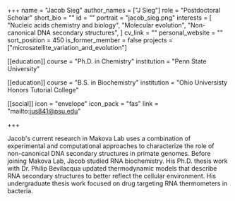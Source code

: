 +++
name = "Jacob Sieg"
author_names = ["J Sieg"]
role = "Postdoctoral Scholar"
short_bio = ""
id = ""
portrait = "jacob_sieg.png"
interests = [
  "Nucleic acids chemistry and biology",
  "Molecular evolution",
  "Non-canonical DNA secondary structures",
]
cv_link = ""
personal_website = ""
sort_position = 450
is_former_member = false
projects = ["microsatellite_variation_and_evolution"]

[[education]]
  course = "Ph.D. in Chemistry"
  institution = "Penn State University"

[[education]]
  course = "B.S. in Biochemistry"
  institution = "Ohio Universisty Honors Tutorial College"

[[social]]
    icon = "envelope"
    icon_pack = "fas"
    link = "mailto:jus841@psu.edu"


+++

Jacob's current research in Makova Lab uses a combination of experimental and computational approaches to characterize the role of non-canonical DNA secondary structures in primate genomes. Before joining Makova Lab, Jacob studied RNA biochemistry. His Ph.D. thesis work with Dr. Philip Bevilacqua updated thermodynamic models that describe RNA secondary structures to better reflect the cellular environment. His undergraduate thesis work focused on drug targeting RNA thermometers in bacteria.

